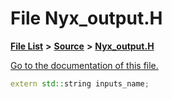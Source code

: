 
# File Nyx\_output.H

[**File List**](files.md) **>** [**Source**](dir_74389ed8173ad57b461b9d623a1f3867.md) **>** [**Nyx\_output.H**](Nyx__output_8H.md)

[Go to the documentation of this file.](Nyx__output_8H.md) 


````cpp
extern std::string inputs_name;
````

